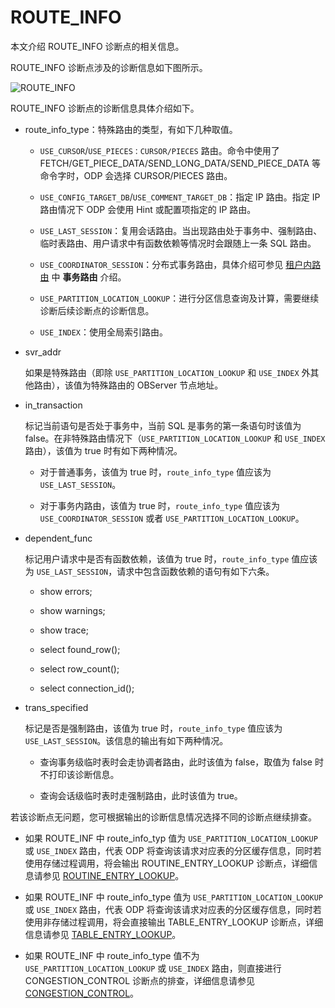 # ROUTE_INFO

本文介绍 ROUTE_INFO 诊断点的相关信息。

ROUTE_INFO 诊断点涉及的诊断信息如下图所示。

![ROUTE_INFO](https://obbusiness-private.oss-cn-shanghai.aliyuncs.com/doc/img/odp/V4.2.0/zh-CN/900.o-m-guide/400.routing-diagnosis/300.route_info-01.png)

ROUTE_INFO 诊断点的诊断信息具体介绍如下。

* route_info_type：特殊路由的类型，有如下几种取值。

  * `USE_CURSOR`/`USE_PIECES：CURSOR/PIECES` 路由。命令中使用了 FETCH/GET_PIECE_DATA/SEND_LONG_DATA/SEND_PIECE_DATA 等命令字时，ODP 会选择 CURSOR/PIECES 路由。
  
  * `USE_CONFIG_TARGET_DB`/`USE_COMMENT_TARGET_DB`：指定 IP 路由。指定 IP 路由情况下 ODP 会使用 Hint 或配置项指定的 IP 路由。
  
  * `USE_LAST_SESSION`：复用会话路由。当出现路由处于事务中、强制路由、临时表路由、用户请求中有函数依赖等情况时会跟随上一条 SQL 路由。
  
  * `USE_COORDINATOR_SESSION`：分布式事务路由，具体介绍可参见 [租户内路由](../../../600.data-routing/400.intra-tenant-routing.md) 中 **事务路由** 介绍。
  
  * `USE_PARTITION_LOCATION_LOOKUP`：进行分区信息查询及计算，需要继续诊断后续诊断点的诊断信息。
  
  * `USE_INDEX`：使用全局索引路由。

* svr_addr
  
  如果是特殊路由（即除 `USE_PARTITION_LOCATION_LOOKUP` 和 `USE_INDEX` 外其他路由），该值为特殊路由的 OBServer 节点地址。

* in_transaction
  
  标记当前语句是否处于事务中，当前 SQL 是事务的第一条语句时该值为 false。在非特殊路由情况下（`USE_PARTITION_LOCATION_LOOKUP` 和 `USE_INDEX` 路由），该值为 true 时有如下两种情况。
  
  * 对于普通事务，该值为 true 时，`route_info_type` 值应该为 `USE_LAST_SESSION`。
  
  * 对于事务内路由，该值为 true 时，`route_info_type` 值应该为 `USE_COORDINATOR_SESSION` 或者 `USE_PARTITION_LOCATION_LOOKUP`。

* dependent_func
  
  标记用户请求中是否有函数依赖，该值为 true 时，`route_info_type` 值应该为 `USE_LAST_SESSION`，请求中包含函数依赖的语句有如下六条。
  
  * show errors;
  
  * show warnings;
  
  * show trace;
  
  * select found_row();
  
  * select row_count();
  
  * select connection_id();

* trans_specified
  
  标记是否是强制路由，该值为 true 时，`route_info_type` 值应该为 `USE_LAST_SESSION`。该信息的输出有如下两种情况。
  
  * 查询事务级临时表时会走协调者路由，此时该值为 false，取值为 false 时不打印该诊断信息。
  
  * 查询会话级临时表时走强制路由，此时该值为 true。

若该诊断点无问题，您可根据输出的诊断信息情况选择不同的诊断点继续排查。

* 如果 ROUTE_INF 中 route_info_typ 值为 `USE_PARTITION_LOCATION_LOOKUP` 或 `USE_INDEX` 路由，代表 ODP 将查询该请求对应表的分区缓存信息，同时若使用存储过程调用，将会输出 ROUTINE_ENTRY_LOOKUP 诊断点，详细信息请参见 [ROUTINE_ENTRY_LOOKUP](410.routing-entry-lookup.md)。

* 如果 ROUTE_INF 中 route_info_type 值为 `USE_PARTITION_LOCATION_LOOKUP` 或 `USE_INDEX` 路由，代表 ODP 将查询该请求对应表的分区缓存信息，同时若使用非存储过程调用，将会直接输出 TABLE_ENTRY_LOOKUP 诊断点，详细信息请参见 [TABLE_ENTRY_LOOKUP](420.table-entry-lookup.md)。

* 如果 ROUTE_INF 中 route_info_type 值不为 `USE_PARTITION_LOCATION_LOOKUP` 或 `USE_INDEX` 路由，则直接进行 CONGESTION_CONTROL 诊断点的排查，详细信息请参见 [CONGESTION_CONTROL](600.congestion-control.md)。
